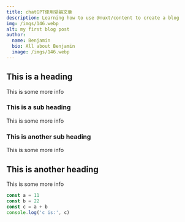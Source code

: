 ```yaml
---
title: chatGPT使用受骗文章
description: Learning how to use @nuxt/content to create a blog
img: /imgs/146.webp
alt: my first blog post
author:
  name: Benjamin
  bio: All about Benjamin
  image: /imgs/146.webp
---
```


## This is a heading

This is some more info

### This is a sub heading

This is some more info

### This is another sub heading

This is some more info

## This is another heading

This is some more info

```javascript
const a = 11
const b = 22
const c = a + b
console.log('c is:', c)
```
